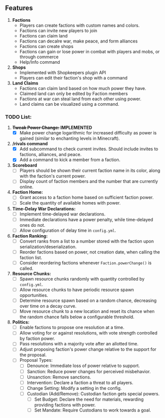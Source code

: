 ## Features
1. **Factions**
   - Players can create factions with custom names and colors.
   - Factions can invite new players to join
   - Factions can claim land
   - Factions can decalre war, make peace, and form alliances
   - Factions can create shops
   - Factions can gain or lose power in combat with players and mobs, or through commerce
   - Help/Info command
2. **Shops**
   - Implemented with Shopkeepers plugin API
   - Players can edit their faction's shop with a command
3. **Land Claims**
   - Factions can claim land based on how much power they have.
   - Claimed land can only be edited by Faction members
   - Factions at war can steal land from each other using power.
   - Land claims can be visualized using a command.

### TODO List:

1. **~~Tweak Power Change:~~ IMPLEMENTED**
    - [x] Make power change logarithmic for increased difficulty as power is gained (similar to enchanting levels in Minecraft).
2. **/rivals command**
    - [x] Add subcommand to check current invites. Should include invites to factions, alliances, and peace.
    - [x] Add a command to kick a member from a faction.
3. **Scoreboard**
    - [ ] Players should be shown their current faction name in its color, along with the faction's current power.
    - [ ] Display count of faction members and the number that are currently online.
4. **Faction Home:**
    - [ ] Grant access to a faction home based on sufficient faction power.
    - [ ] Scale the quantity of available homes with power.

5. **Time-Delay War Declarations:**
    - [ ] Implement time-delayed war declarations.
    - [ ] Immediate declarations have a power penalty, while time-delayed ones do not.
    - [ ] Allow configuration of delay time in `config.yml`.

6. **Faction Ranking:**
    - [ ] Convert ranks from a list to a number stored with the faction upon serialization/deserialization.
    - [ ] Reorder factions based on power, not creation date, when calling the faction list.
    - [ ] Consider reordering factions whenever `Faction.powerChange()` is called.

7. **Resource Chunks:**
    - [ ] Spawn resource chunks randomly with quantity controlled by `config.yml`.
    - [ ] Allow resource chunks to have periodic resource spawn opportunities.
    - [ ] Determine resource spawn based on a random chance, decreasing over time on a decay curve.
    - [ ] Move resource chunk to a new location and reset its chance when the random chance falls below a configurable threshold.

8. **Politics:**
    - [ ] Enable factions to propose one resolution at a time.
    - [ ] Allow voting for or against resolutions, with vote strength controlled by faction power.
    - [ ] Pass resolutions with a majority vote after an allotted time.
    - [ ] Adjust proposing faction's power change relative to the support for the proposal.
    - [ ] Proposal Types:
        - [ ] Denounce: Immediate loss of power relative to support.
        - [ ] Sanction: Reduce power changes for perceived misbehavior.
        - [ ] Unsanction: Remove sanctions.
        - [ ] Intervention: Declare a faction a threat to all players.
        - [ ] Change Setting: Modify a setting in the config.
        - [ ] Custodian (Add/Remove): Custodian faction gets special powers.
            - [ ] Set Budget: Declare the need for materials, rewarding providing factions with power.
            - [ ] Set Mandate: Require Custodians to work towards a goal.

